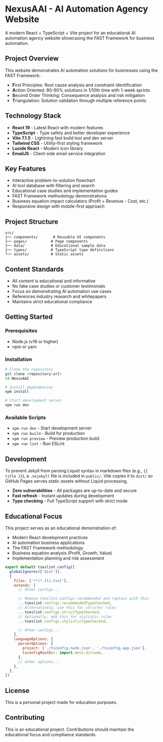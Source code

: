 # NexusAAI - AI Automation Agency Website

A modern React + TypeScript + Vite project for an educational AI automation agency website showcasing the FAST Framework for business automation.

## Project Overview

This website demonstrates AI automation solutions for businesses using the FAST Framework:
- **F**irst Principles: Root cause analysis and constraint identification
- **A**ction Oriented: 80-90% solutions in 1/10th time with 1-week sprints
- **S**econd Order Thinking: Consequence analysis and risk mitigation
- **T**riangulation: Solution validation through multiple reference points

## Technology Stack

- **React 19** - Latest React with modern features
- **TypeScript** - Type safety and better developer experience
- **Vite 7.1.5** - Lightning fast build tool and dev server
- **Tailwind CSS** - Utility-first styling framework
- **Lucide React** - Modern icon library
- **EmailJS** - Client-side email service integration

## Key Features

- Interactive problem-to-solution flowchart
- AI tool database with filtering and search
- Educational case studies and implementation guides
- FAST Framework methodology demonstrations
- Business equation impact calculators (Profit = Revenue - Cost, etc.)
- Responsive design with mobile-first approach

## Project Structure

```
src/
├── components/       # Reusable UI components
├── pages/           # Page components
├── data/            # Educational sample data
├── types/           # TypeScript type definitions
└── assets/          # Static assets
```

## Content Standards

- All content is educational and informative
- No fake case studies or customer testimonials
- Focus on demonstrating AI automation use cases
- References industry research and whitepapers
- Maintains strict educational compliance

## Getting Started

### Prerequisites
- Node.js (v16 or higher)
- npm or yarn

### Installation

```bash
# Clone the repository
git clone <repository-url>
cd NexusAAI

# Install dependencies
npm install

# Start development server
npm run dev
```

### Available Scripts

- `npm run dev` - Start development server
- `npm run build` - Build for production
- `npm run preview` - Preview production build
- `npm run lint` - Run ESLint

## Development

To prevent Jekyll from parsing Liquid syntax in markdown files (e.g., `{{ title }}`), a `.nojekyll` file is included in `public/`. Vite copies it to `dist/` so GitHub Pages serves static assets without Liquid processing.
- **Zero vulnerabilities** - All packages are up-to-date and secure
- **Fast refresh** - Instant updates during development
- **Type checking** - Full TypeScript support with strict mode
## Educational Focus

This project serves as an educational demonstration of:
- Modern React development practices
- AI automation business applications
- The FAST Framework methodology
- Business equation analysis (Profit, Growth, Value)
- Implementation planning and risk assessment

```js
export default tseslint.config([
  globalIgnores(['dist']),
  {
    files: ['**/*.{ts,tsx}'],
    extends: [
      // Other configs...

      // Remove tseslint.configs.recommended and replace with this
      ...tseslint.configs.recommendedTypeChecked,
      // Alternatively, use this for stricter rules
      ...tseslint.configs.strictTypeChecked,
      // Optionally, add this for stylistic rules
      ...tseslint.configs.stylisticTypeChecked,

      // Other configs...
    ],
    languageOptions: {
      parserOptions: {
        project: ['./tsconfig.node.json', './tsconfig.app.json'],
        tsconfigRootDir: import.meta.dirname,
      },
      // other options...
    },
  },
])
```

## License

This is a personal project made for education purposes.

## Contributing

This is an educational project. Contributions should maintain the educational focus and compliance standards.
